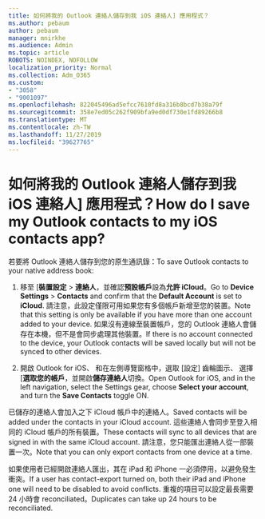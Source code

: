 ```yaml
---
title: 如何將我的 Outlook 連絡人儲存到我 iOS 連絡人] 應用程式？
ms.author: pebaum
author: pebaum
manager: mnirkhe
ms.audience: Admin
ms.topic: article
ROBOTS: NOINDEX, NOFOLLOW
localization_priority: Normal
ms.collection: Adm_O365
ms.custom:
- "3058"
- "9001097"
ms.openlocfilehash: 822045496ad5efcc7610fd8a316b8bcd7b38a79f
ms.sourcegitcommit: 358e7ed05c262f909bfa9ed0df730e1fd89266b8
ms.translationtype: MT
ms.contentlocale: zh-TW
ms.lasthandoff: 11/27/2019
ms.locfileid: "39627765"
---
```

# <a name="how-do-i-save-my-outlook-contacts-to-my-ios-contacts-app"></a><span data-ttu-id="08be5-102">如何將我的 Outlook 連絡人儲存到我 iOS 連絡人] 應用程式？</span><span class="sxs-lookup"><span data-stu-id="08be5-102">How do I save my Outlook contacts to my iOS contacts app?</span></span>

<span data-ttu-id="08be5-103">若要將 Outlook 連絡人儲存到您的原生通訊錄：</span><span class="sxs-lookup"><span data-stu-id="08be5-103">To save Outlook contacts to your native address book:</span></span>
 
1. <span data-ttu-id="08be5-104">移至 [**裝置設定** > **連絡人**，並確認**預設帳戶**設為**允許 iCloud**。</span><span class="sxs-lookup"><span data-stu-id="08be5-104">Go to **Device Settings** > **Contacts** and confirm that the **Default Account** is set to **iCloud**.</span></span> <span data-ttu-id="08be5-105">請注意，此設定僅限可用如果您有多個帳戶新增至您的裝置。</span><span class="sxs-lookup"><span data-stu-id="08be5-105">Note that this setting is only be available if you have more than one account added to your device.</span></span> <span data-ttu-id="08be5-106">如果沒有連線至裝置帳戶，您的 Outlook 連絡人會儲存在本機，但不是會同步處理其他裝置。</span><span class="sxs-lookup"><span data-stu-id="08be5-106">If there is no account connected to the device, your Outlook contacts will be saved locally but will not be synced to other devices.</span></span>
 
2. <span data-ttu-id="08be5-107">開啟 Outlook for iOS、 和在左側導覽窗格中，選取 [設定] 齒輪圖示、 選擇 [**選取您的帳戶**，並開啟**儲存連絡人**切換。</span><span class="sxs-lookup"><span data-stu-id="08be5-107">Open Outlook for iOS, and in the left navigation, select the Settings gear, choose **Select your account**, and turn the **Save Contacts** toggle ON.</span></span>
 
<span data-ttu-id="08be5-108">已儲存的連絡人會加入之下 iCloud 帳戶中的連絡人。</span><span class="sxs-lookup"><span data-stu-id="08be5-108">Saved contacts will be added under the contacts in your iCloud account.</span></span> <span data-ttu-id="08be5-109">這些連絡人會同步至登入相同的 iCloud 帳戶的所有裝置。</span><span class="sxs-lookup"><span data-stu-id="08be5-109">These contacts will sync to all devices that are signed in with the same iCloud account.</span></span> <span data-ttu-id="08be5-110">請注意，您只能匯出連絡人從一部裝置一次。</span><span class="sxs-lookup"><span data-stu-id="08be5-110">Note that you can only export contacts from one device at a time.</span></span>
 
<span data-ttu-id="08be5-111">如果使用者已經開啟連絡人匯出，其在 iPad 和 iPhone 一必須停用，以避免發生衝突。</span><span class="sxs-lookup"><span data-stu-id="08be5-111">If a user has contact-export turned on, both their iPad and iPhone one will need to be disabled to avoid conflicts.</span></span> <span data-ttu-id="08be5-112">重複的項目可以設定最長需要 24 小時會 reconciliated。</span><span class="sxs-lookup"><span data-stu-id="08be5-112">Duplicates can take up 24 hours to be reconciliated.</span></span>